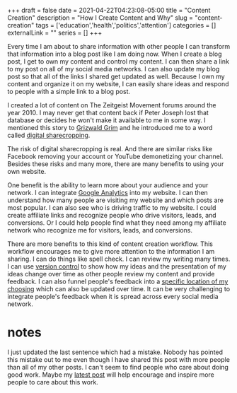 +++ 
draft = false
date = 2021-04-22T04:23:08-05:00
title = "Content Creation"
description = "How I Create Content and Why"
slug = "content-creation" 
tags = ['education','health','politics','attention']
categories = []
externalLink = ""
series = []
+++

Every time I am about to share information with other people I can transform that information into a blog post like I am doing now.  When I create a blog post, I get to own my content and control my content.  I can then share a link to my post on all of my social media networks.  I can also update my blog post so that all of the links I shared get updated as well.  Because I own my content and organize it on my website, I can easily share ideas and respond to people with a simple link to a blog post.

I created a lot of content on The Zeitgeist Movement forums around the year 2010.  I may never get that content back if Peter Joseph lost that database or decides he won't make it available to me in some way.  I mentioned this story to [Grizwald Grim](https://www.youtube.com/channel/UCAqTQ5yLHHH44XWwWXLkvHQ) and he introduced me to a word called [digital sharecropping](https://copyblogger.com/digital-sharecropping/).

The risk of digital sharecropping is real.  And there are similar risks like Facebook removing your account or YouTube demonetizing your channel.  Besides these risks and many more, there are many benefits to using your own website.

One benefit is the ability to learn more about your audience and your network.  I can integrate [Google Analytics](https://analytics.google.com/) into my website.  I can then understand how many people are visiting my website and which posts are most popular.  I can also see who is driving traffic to my website.  I could create affiliate links and recognize people who drive visitors, leads, and conversions.  Or I could help people find what they need among my affiliate network who recognize me for visitors, leads, and conversions.

There are more benefits to this kind of content creation workflow.  This workflow encourages me to give more attention to the information I am sharing.  I can do things like spell check.  I can review my writing many times.  I can use [version control](https://github.com/heroLFG/herolfg.com/commits/master/posts/content-creation) to show how my ideas and the presentation of my ideas change over time as other people review my content and provide feedback.  I can also funnel people's feedback into a [specific location of my choosing](/contact) which can also be updated over time.  It can be very challenging to integrate people's feedback when it is spread across every social media network.

# notes

I just updated the last sentence which had a mistake.  Nobody has pointed this mistake out to me even though I have shared this post with more people than all of my other posts.  I can't seem to find people who care about doing good work.  Maybe my [latest post](/posts/limited-transparency-for-peace-on-earth) will help encourage and inspire more people to care about this work.
